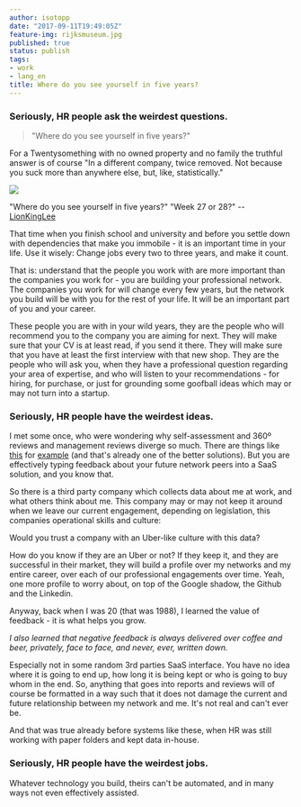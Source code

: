 ```yaml
---
author: isotopp
date: "2017-09-11T19:49:05Z"
feature-img: rijksmuseum.jpg
published: true
status: publish
tags:
- work
- lang_en
title: Where do you see yourself in five years?
---
```

### Seriously, HR people ask the weirdest questions.

> "Where do you see yourself in five years?"

For a Twentysomething with no owned property and no family the
truthful answer is of course "In a different company, twice
removed. Not because you suck more than anywhere else, but,
like, statistically."

[![](https://blog.koehntopp.info/uploads/2017/09/five-years.jpg)](https://twitter.com/LionKingLee/status/906220573637971968)

"Where do you see yourself in five years?" "Week 27 or 28?" --
[LionKingLee](https://twitter.com/LionKingLee/status/906220573637971968)

That time when you finish school and university and before you
settle down with dependencies that make you immobile - it is an
important time in your life. Use it wisely: Change jobs every
two to three years, and make it count.

That is: understand that the people you work with are more
important than the companies you work for - you are building
your professional network. The companies you work for will
change every few years, but the network you build will be with
you for the rest of your life. It will be an important part of
you and your career.

These people you are with in your wild years, they are the
people who will recommend you to the company you are aiming for
next. They will make sure that your CV is at least read, if you
send it there. They will make sure that you have at least the
first interview with that new shop. They are the people who will
ask you, when they have a professional question regarding your
area of expertise, and who will listen to your recommendations -
for hiring, for purchase, or just for grounding some goofball
ideas which may or may not turn into a startup.

### Seriously, HR people have the weirdest ideas.

I met some once, who were wondering why self-assessment and 360º
reviews and management reviews diverge so much. There are things
like
[this](https://www.impraise.com/team-performance-analytics/) for
[example](https://www.impraise.com/feedback-behaviour-report/)
(and that's already one of the better solutions).
But you are effectively typing feedback about your future
network peers into a SaaS solution, and you know that.

So there is a third party company which collects data about me
at work, and what others think about me. This company may or may
not keep it around when we leave our current engagement,
depending on legislation, this companies operational skills and
culture:

Would you trust a company with an Uber-like culture with this data?

How do you know if they are an Uber or not? If they keep it, and
they are successful in their market, they will build a profile
over my networks and my entire career, over each of our
professional engagements over time. Yeah, one more profile to
worry about, on top of the Google shadow, the Github and the
Linkedin.

Anyway, back when I was 20 (that was 1988), I learned the value
of feedback - it is what helps you grow.

_I also learned that negative feedback is always delivered over
coffee and beer, privately, face to face, and never, ever,
written down._

Especially not in some random 3rd parties SaaS interface.
You have no idea where it is going to end up, how long it is
being kept or who is going to buy whom in the end. So, anything
that goes into reports and reviews will of course be formatted
in a way such that it does not damage the current and future
relationship between my network and me. It's not real and can't
ever be.

And that was true already before systems like these, when HR was
still working with paper folders and kept data in-house.

### Seriously, HR people have the weirdest jobs.

Whatever technology you build, theirs can't be automated, and in
many ways not even effectively assisted.

